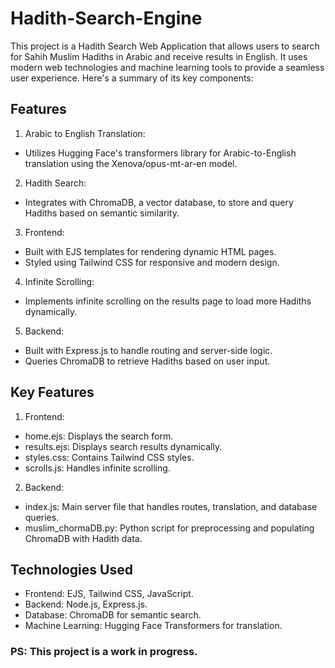 # Hadith-Search-Engine
This project is a Hadith Search Web Application that allows users to search for Sahih Muslim Hadiths in Arabic and receive results in English. It uses modern web technologies and machine learning tools to provide a seamless user experience. Here's a summary of its key components:

## Features
1. Arabic to English Translation:
- Utilizes Hugging Face's transformers library for Arabic-to-English translation using the Xenova/opus-mt-ar-en model.

2. Hadith Search:

- Integrates with ChromaDB, a vector database, to store and query Hadiths based on semantic similarity.
3. Frontend:
  
- Built with EJS templates for rendering dynamic HTML pages.
- Styled using Tailwind CSS for responsive and modern design.

4. Infinite Scrolling:

- Implements infinite scrolling on the results page to load more Hadiths dynamically.
5. Backend:
- Built with Express.js to handle routing and server-side logic.
- Queries ChromaDB to retrieve Hadiths based on user input.

## Key Features
1. Frontend:

- home.ejs: Displays the search form.
- results.ejs: Displays search results dynamically.
- styles.css: Contains Tailwind CSS styles.
- scrolls.js: Handles infinite scrolling.

2. Backend:

- index.js: Main server file that handles routes, translation, and database queries.
- muslim_chormaDB.py: Python script for preprocessing and populating ChromaDB with Hadith data.

## Technologies Used
- Frontend: EJS, Tailwind CSS, JavaScript.
- Backend: Node.js, Express.js.
- Database: ChromaDB for semantic search.
- Machine Learning: Hugging Face Transformers for translation.

### PS: This project is a work in progress.

